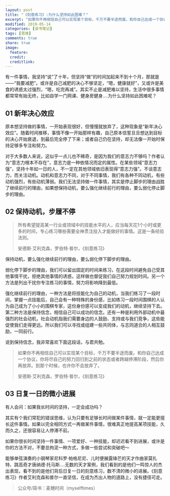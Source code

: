 ```yaml
---
layout: post
title: "《刻意练习》:为什么坚持如此困难？"
excerpt: "如果你不再相信自己可以实现某个目标，千万不要半途而废。和你自己达成一个协议，你将尽自己的努力回归到之前的状态或者跨越停滞阶段，然后你再放弃。到那个时候，也许你不会放弃了。"
modified: 2019-05-14
categories: [读书笔记]
tags: [思维]
comments: true
share: true
image:
  feature:
  credit:
  creditlink:
---
```


有一件事情，我坚持“说”了十年，但坚持“做”的时间加起来不到十个月，那就是——“我要减肥”。或许是自己减肥的决心不够坚定，“嗯，健康就好”，又或许是美食的诱惑太过强烈，“嗯，吃完再减”。其实不止是减肥难以坚持，生活中很多事情都常常有始无终，比如自学一门网课、健身房健身....为什么坚持如此困难呢？

## 01 新年决心效应

原本想坚持做的事情，一开始表现很好，但慢慢就放弃了，这种现象是“新年决心效应”。随着时间推移，事情不像一开始那样有趣，自己原本信誓旦旦想达到目标的决心开始衰退，到最后完全停了下来；或者自己仍在坚持，却无法像一开始时保持足够多专注和努力。

对于大多数人来说，这似乎一点儿也不稀奇，是因为我们的意志力不够吗？作者认为“意志力根本不存在”，意志力是一种依情况而定的属性。在某些领域“意志力强”，坚持十年如一日的人，不一定在其他领域依旧表现得“意志力强”。不谈意志力，而关注动机。动机和意志力不同，对于不同事情，我们有各种不同动机，有些动机强烈，有些动机薄弱。我们无法坚持做一件事情，其实是停止脚步的理由战胜了继续前行的理由，如果想保持动机，要么强化继续前行的理由，要么弱化停止脚步的理由。

## 02 保持动机，步履不停

> 所有希望提高某一行业或领域中的技能水平的人，应当每天花1个小时或更多的时间，专心练习哪些需要全神贯注投入才能做好的事情。这是一条经验法则。
> 
> 安德斯·艾利克森，罗伯特·普尔，《刻意练习》

保持动机，要么强化继续前行的理由，要么弱化停下脚步的理由。

弱化停下脚步的理由，我们可以留出固定的时间来练习，在这段时间避免自己受其他事情干扰，拒绝其他事情的诱惑，这样做也督促我们自己努力规划时间。另一个方法是列出干扰你专注练习的事情，努力将影响降到最低。

强化继续前行的理由，一种方法是将技能化为自己的动机，当我们练习了一段时间，掌握一点技能后，自己会有一种特殊的身份感，比如练习一段时间围棋的人认为自己成为了小小的围棋专家，这份身份感可以变成我们的动机，继续坚持下去。第二种方法是保持信念，相信自己可以成功的信念。还有一种是利用外部动机中最强烈的社会动机，社会动机指我们需要身边的人鼓励、支持或与我们竞争，这些能促使我们走得更远。所以我们可以寻找或组建一些共同体，与志同道合的人相互鼓励，一同前行。

说到保持信念，我非常喜欢下面这段话，与君共勉。

> 如果你不再相信自己可以实现某个目标，千万不要半途而废。和你自己达成一个协议，你将尽自己的努力回归到之前的状态或者跨越停滞阶段，然后你再放弃。到那个时候，也许你不会放弃了。
> 
> 安德斯·艾利克森，罗伯特·普尔，《刻意练习》

## 03 日复一日的微小进展

有人会问：如果我长时间的坚持，一定会成功吗？

其实有个我们常犯的错误思维，认为只要有足够长时间做某件事情，就一定能更擅长这件事情。如果以完全相同方式一再做某件事情，很难真正地提高某项技能，久而久之，还很容易让人停滞不前。

如果你很长时间坚持一件事情、一项爱好、一种技能，却迟迟看不到进展，或许是你的方法不对，不要总拘泥一种方式，多做一些尝试和突破吧～

能够单弦演奏的小钢琴家尼科罗·帕格尼尼、儿时便展露锋芒的天才作曲家莫扎特、跳高奇才唐纳德·托马斯….无数的天才案例，我们看到的是他们一鸣惊人的杰出表现，看不到的是他们背后日复一日的刻意练习，数不清的微小的进展。《刻意练习》作者艾利克森和普尔一直坚信，在成为杰出人物的道路上，没有捷径可走。

> 公众号/简书：麦穗时间（myselftimes）